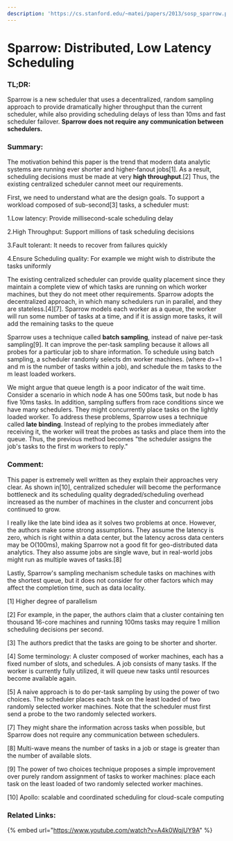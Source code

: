 ```yaml
---
description: 'https://cs.stanford.edu/~matei/papers/2013/sosp_sparrow.pdf'
---
```


# Sparrow: Distributed, Low Latency Scheduling

### TL;DR:

Sparrow is a new scheduler that uses a decentralized, random sampling approach to provide dramatically higher throughput than the current scheduler, while also providing scheduling delays of less than 10ms and fast scheduler failover. **Sparrow does not require any communication between schedulers.** 

### Summary:

The motivation behind this paper is the trend that modern data analytic systems are running ever shorter and higher-fanout jobs\[1\]. As a result, scheduling decisions must be made at very **high throughput**.\[2\] Thus, the existing centralized scheduler cannot meet our requirements.

First, we need to understand what are the design goals. To support a workload composed of sub-second\[3\] tasks, a scheduler must:

1.Low latency: Provide millisecond-scale scheduling delay

2.High Throughput: Support millions of task scheduling decisions

3.Fault tolerant: It needs to recover from failures quickly

4.Ensure Scheduling quality: For example we might wish to distribute the tasks uniformly

The existing centralized scheduler can provide quality placement since they maintain a complete view of which tasks are running on which worker machines, but they do not meet other requirements. Sparrow adopts the decentralized approach, in which many schedulers run in parallel, and they are stateless.\[4\]\[7\]. Sparrow models each worker as a queue, the worker will run some number of tasks at a time, and if it is assign more tasks, it will add the remaining tasks to the queue

Sparrow uses a technique called **batch sampling**, instead of naive per-task sampling\[9\]. It can improve the per-task sampling because it allows all probes for a particular job to share information. To schedule using batch sampling, a scheduler randomly selects dm worker machines. \(where d&gt;=1 and m is the number of tasks within a job\), and schedule the m tasks to the m least loaded workers. 

We might argue that queue length is a poor indicator of the wait time. Consider a scenario in which node A has one 500ms task, but node b has five 10ms tasks. In addition, sampling suffers from race conditions since we have many schedulers. They might concurrently place tasks on the lightly loaded worker. To address these problems, Sparrow uses a technique called **late binding**. Instead of replying to the probes immediately after receiving it, the worker will treat the probes as tasks and place them into the queue. Thus, the previous method becomes "the scheduler assigns the job's tasks to the first m workers to reply."

### Comment: 

This paper is extremely well written as they explain their approaches very clear. As shown in\[10\], centralized scheduler will become the performance bottleneck and its scheduling quality degraded/scheduling overhead increased as the number of machines in the cluster and concurrent jobs continued to grow.

I really like the late bind idea as it solves two problems at once. However, the authors make some strong assumptions. They assume the latency is zero, which is right within a data center, but the latency across data centers may be O\(100ms\), making Sparrow not a good fit for geo-distributed data analytics. They also assume jobs are single wave, but in real-world jobs might run as multiple waves of tasks.\[8\]

Lastly, Sparrow's sampling mechanism schedule tasks on machines with the shortest queue, but it does not consider for other factors which may affect the completion time, such as data locality.

\[1\] Higher degree of parallelism 

\[2\] For example, in the paper, the authors claim that a cluster containing ten thousand 16-core machines and running 100ms tasks may require 1 million scheduling decisions per second. 

\[3\] The authors predict that the tasks are going to be shorter and shorter. 

\[4\] Some terminology: A cluster composed of worker machines, each has a fixed number of slots, and schedules. A job consists of many tasks. If the worker is currently fully utilized, it will queue new tasks until resources become available again. 

\[5\] A naive approach is to do per-task sampling by using the power of two choices. The scheduler places each task on the least loaded of two randomly selected worker machines. Note that the scheduler must first send a probe to the two randomly selected workers. 

\[7\] They might share the information across tasks when possible, but Sparrow does not require any communication between schedulers.

\[8\] Multi-wave means the number of tasks in a job or stage is greater than the number of available slots.

\[9\] The power of two choices technique proposes a simple improvement over purely random assignment of tasks to worker machines: place each task on the least loaded of two randomly selected worker machines.

\[10\] Apollo: scalable and coordinated scheduling for cloud-scale computing

### Related Links:

{% embed url="https://www.youtube.com/watch?v=A4k0WqjUY9A" %}



